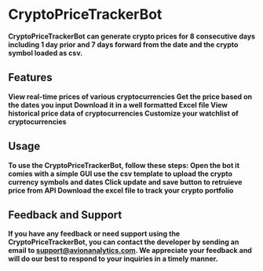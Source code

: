 <h1>CryptoPriceTrackerBot</h1>

<b>CryptoPriceTrackerBot can generate crypto prices for 8 consecutive days including 1 day prior and 7 days forward from the date and the crypto symbol loaded as csv.</b>

<h2>Features</h2>

<b>
    View real-time prices of various cryptocurrencies
    Get the price based on the dates you input
    Download it in a well formatted Excel file
    View historical price data of cryptocurrencies 
    Customize your watchlist of cryptocurrencies
</b>

<h2>Usage</h2>

<b>
To use the CryptoPriceTrackerBot, follow these steps:
    Open the bot it comies with a simple GUI
    use the csv template to upload the crypto currency symbols and dates
    Click update and save button to retruieve price from API
    Download the excel file to track your crypto portfolio
</b>


<h2>Feedback and Support</h2>

<b>If you have any feedback or need support using the CryptoPriceTrackerBot, you can contact the developer by sending an email to support@avionanalytics.com. 
We appreciate your feedback and will do our best to respond to your inquiries in a timely manner.</b>
